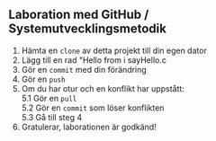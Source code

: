 ## Laboration med GitHub / Systemutvecklingsmetodik
 1. Hämta en `clone` av detta projekt till din egen dator
 2. Lägg till en rad "Hello from <ditt namn> i sayHello.c
 3. Gör en `commit` med din förändring
 4. Gör en `push`
 5. Om du har otur och en konflikt har uppstått:  
   5.1 Gör en `pull`  
   5.2 Gör en `commit` som löser konflikten  
   5.3 Gå till steg 4  
 6. Gratulerar, laborationen är godkänd!
